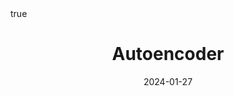 ---
order: 6
title: Autoencoder
date: 2024-01-27
categories: [Machine Learning Techs, Deep Learning]
tags: [Deep Learning, Autoencoder]
math: true
description: >-
  Based on the lecture “Intro. to Deep Learning (2023-2)” by Prof. Seong Man An, Dept. of Data Science, The Grad. School, Kookmin Univ.
image:
  path: /_post_refer_img/DeepLearning/Thumbnail.jpg
---